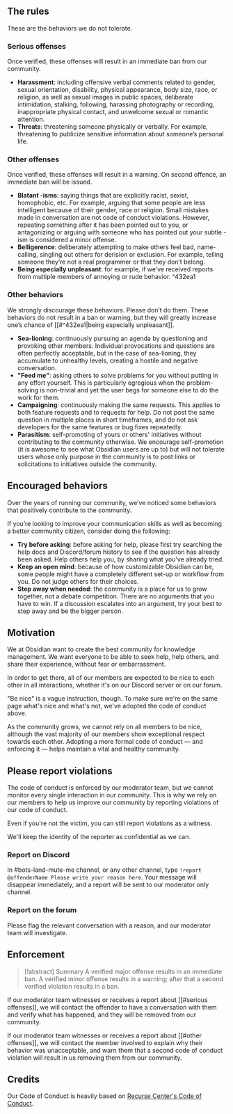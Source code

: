 ## The rules

These are the behaviors we do not tolerate.

### Serious offenses

Once verified, these offenses will result in an immediate ban from our community.

- **Harassment**: including offensive verbal comments related to gender, sexual orientation, disability, physical appearance, body size, race, or religion, as well as sexual images in public spaces, deliberate intimidation, stalking, following, harassing photography or recording, inappropriate physical contact, and unwelcome sexual or romantic attention.
- **Threats**: threatening someone physically or verbally. For example, threatening to publicize sensitive information about someone’s personal life.

### Other offenses

Once verified, these offenses will result in a warning. On second offence, an immediate ban will be issued.

- **Blatant -isms**: saying things that are explicitly racist, sexist, homophobic, etc. For example, arguing that some people are less intelligent because of their gender, race or religion. Small mistakes made in conversation are not code of conduct violations. However, repeating something after it has been pointed out to you, or antagonizing or arguing with someone who has pointed out your subtle -ism is considered a minor offense.
- **Belligerence**: deliberately attempting to make others feel bad, name-calling, singling out others for derision or exclusion. For example, telling someone they’re not a real programmer or that they don’t belong.
- **Being especially unpleasant**: for example, if we’ve received reports from multiple members of annoying or rude behavior. ^432ea1

### Other behaviors

We strongly discourage these behaviors. Please don’t do them. These behaviors do not result in a ban or warning, but they will greatly increase one’s chance of [[#^432ea1|being especially unpleasant]].

- **Sea-lioning**: continuously pursuing an agenda by questioning and provoking other members. Individual provocations and questions are often perfectly acceptable, but in the case of sea-lioning, they accumulate to unhealthy levels, creating a hostile and negative conversation.
- **"Feed me"**: asking others to solve problems for you without putting in any effort yourself. This is particularly egregious when the problem-solving is non-trivial and yet the user begs for someone else to do the work for them.
- **Campaigning**: continuously making the same requests. This applies to both feature requests and to requests for help. Do not post the same question in multiple places in short timeframes, and do not ask developers for the same features or bug fixes repeatedly.
- **Parasitism**: self-promoting of yours or others' initiatives without contributing to the community otherwise. We encourage self-promotion (it is awesome to see what Obsidian users are up to) but will not tolerate users whose only purpose in the community is to post links or solicitations to initiatives outside the community.

## Encouraged behaviors

Over the years of running our community, we’ve noticed some behaviors that positively contribute to the community.

If you’re looking to improve your communication skills as well as becoming a better community citizen, consider doing the following:

- **Try before asking**: before asking for help, please first try searching the help docs and Discord/forum history to see if the question has already been asked. Help others help you, by sharing what you've already tried.
- **Keep an open mind**: because of how customizable Obsidian can be, some people might have a completely different set-up or workflow from you. Do not judge others for their choices.
- **Step away when needed**: the community is a place for us to grow together, not a debate competition. There are no arguments that you have to win. If a discussion escalates into an argument, try your best to step away and be the bigger person.

## Motivation

We at Obsidian want to create the best community for knowledge management. We want everyone to be able to seek help, help others, and share their experience, without fear or embarrassment.

In order to get there, all of our members are expected to be nice to each other in all interactions, whether it's on our Discord server or on our forum.

"Be nice" is a vague instruction, though. To make sure we're on the same page what's  nice and what's not, we've adopted the code of conduct above.

As the community grows, we cannot rely on all members to be nice, although the vast majority of our members show exceptional respect towards each other. Adopting a more formal code of conduct — and enforcing it — helps maintain a vital and healthy community.

## Please report violations

The code of conduct is enforced by our moderator team, but we cannot monitor every single interaction in our community. This is why we rely on our members to help us improve our community by reporting violations of our code of conduct.

Even if you're not the victim, you can still report violations as a witness.

We'll keep the identity of the reporter as confidential as we can.

### Report on Discord

In \#bots-land-mute-me channel, or any other channel, type `!report @offenderName Please write your reason here`. Your message will disappear immediately, and a report will be sent to our moderator only channel.

### Report on the forum

Please flag the relevant conversation with a reason, and our moderator team will investigate.

## Enforcement

> [!abstract] Summary
> A verified major offense results in an immediate ban.
> A verified minor offense results in a warning; after that a second verified violation results in a ban.

If our moderator team witnesses or receives a report about [[#serious offenses]], we will contact the offender to have a conversation with them and verify what has happened, and they will be removed from our community.

If our moderator team witnesses or receives a report about [[#other offenses]], we will contact the member involved to explain why their behavior was unacceptable, and warn them that a second code of conduct violation will result in us removing them from our community.

## Credits

Our Code of Conduct is heavily based on [Recurse Center's Code of Conduct](https://www.recurse.com/code-of-conduct).